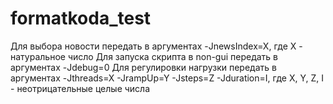 # formatkoda_test
Для выбора новости передать в аргументах -JnewsIndex=X, где X - натуральное число
Для запуска скрипта в non-gui передать в аргументах -Jdebug=0
Для регулировки нагрузки передать в аргументах -Jthreads=X -JrampUp=Y -Jsteps=Z -Jduration=I, где X, Y, Z, I - неотрицательные целые числа
